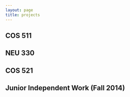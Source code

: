 ```yaml
---
layout: page
title: projects
---
```



<!-- example of the message class
<p class="message">
  My name is Kiran Vodrahalli. 
</p>
-->

## COS 511

## NEU 330

## COS 521

## Junior Independent Work (Fall 2014)
